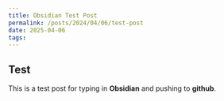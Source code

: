 ```yaml
---
title: Obsidian Test Post
permalink: /posts/2024/04/06/test-post
date: 2025-04-06
tags:
---
```

Test
--
This is a test post for typing in **Obsidian** and pushing to **github**.
